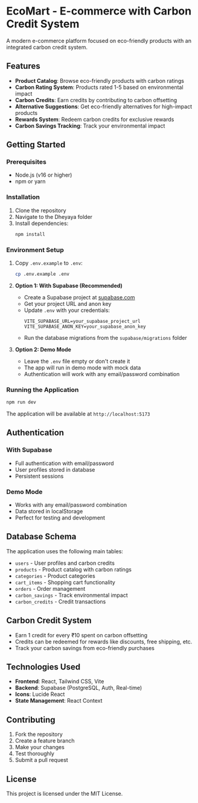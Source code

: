# EcoMart - E-commerce with Carbon Credit System

A modern e-commerce platform focused on eco-friendly products with an integrated carbon credit system.

## Features

- **Product Catalog**: Browse eco-friendly products with carbon ratings
- **Carbon Rating System**: Products rated 1-5 based on environmental impact
- **Carbon Credits**: Earn credits by contributing to carbon offsetting
- **Alternative Suggestions**: Get eco-friendly alternatives for high-impact products
- **Rewards System**: Redeem carbon credits for exclusive rewards
- **Carbon Savings Tracking**: Track your environmental impact

## Getting Started

### Prerequisites

- Node.js (v16 or higher)
- npm or yarn

### Installation

1. Clone the repository
2. Navigate to the Dheyaya folder
3. Install dependencies:
   ```bash
   npm install
   ```

### Environment Setup

1. Copy `.env.example` to `.env`:
   ```bash
   cp .env.example .env
   ```

2. **Option 1: With Supabase (Recommended)**
   - Create a Supabase project at [supabase.com](https://supabase.com)
   - Get your project URL and anon key
   - Update `.env` with your credentials:
     ```
     VITE_SUPABASE_URL=your_supabase_project_url
     VITE_SUPABASE_ANON_KEY=your_supabase_anon_key
     ```
   - Run the database migrations from the `supabase/migrations` folder

3. **Option 2: Demo Mode**
   - Leave the `.env` file empty or don't create it
   - The app will run in demo mode with mock data
   - Authentication will work with any email/password combination

### Running the Application

```bash
npm run dev
```

The application will be available at `http://localhost:5173`

## Authentication

### With Supabase
- Full authentication with email/password
- User profiles stored in database
- Persistent sessions

### Demo Mode
- Works with any email/password combination
- Data stored in localStorage
- Perfect for testing and development

## Database Schema

The application uses the following main tables:
- `users` - User profiles and carbon credits
- `products` - Product catalog with carbon ratings
- `categories` - Product categories
- `cart_items` - Shopping cart functionality
- `orders` - Order management
- `carbon_savings` - Track environmental impact
- `carbon_credits` - Credit transactions

## Carbon Credit System

- Earn 1 credit for every ₹10 spent on carbon offsetting
- Credits can be redeemed for rewards like discounts, free shipping, etc.
- Track your carbon savings from eco-friendly purchases

## Technologies Used

- **Frontend**: React, Tailwind CSS, Vite
- **Backend**: Supabase (PostgreSQL, Auth, Real-time)
- **Icons**: Lucide React
- **State Management**: React Context

## Contributing

1. Fork the repository
2. Create a feature branch
3. Make your changes
4. Test thoroughly
5. Submit a pull request

## License

This project is licensed under the MIT License.